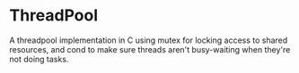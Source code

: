 # ThreadPool

A threadpool implementation in C using mutex for locking access to shared resources, and cond to make sure threads aren't busy-waiting when they're not doing tasks.